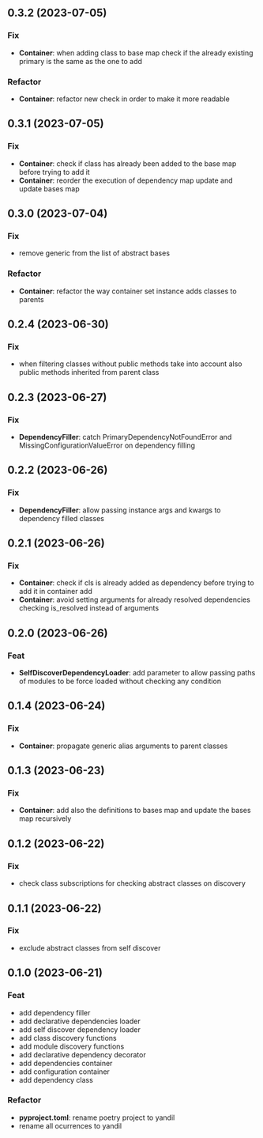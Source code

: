 ## 0.3.2 (2023-07-05)

### Fix

- **Container**: when adding class to base map check if the already existing primary is the same as the one to add

### Refactor

- **Container**: refactor new check in order to make it more readable

## 0.3.1 (2023-07-05)

### Fix

- **Container**: check if class has already been added to the base map before trying to add it
- **Container**: reorder the execution of dependency map update and update bases map

## 0.3.0 (2023-07-04)

### Fix

- remove generic from the list of abstract bases

### Refactor

- **Container**: refactor the way container set instance adds classes to parents

## 0.2.4 (2023-06-30)

### Fix

- when filtering classes without public methods take into account also public methods inherited from parent class

## 0.2.3 (2023-06-27)

### Fix

- **DependencyFiller**: catch PrimaryDependencyNotFoundError and MissingConfigurationValueError on dependency filling

## 0.2.2 (2023-06-26)

### Fix

- **DependencyFiller**: allow passing instance args and kwargs to dependency filled classes

## 0.2.1 (2023-06-26)

### Fix

- **Container**: check if cls is already added as dependency before trying to add it in container add
- **Container**: avoid setting arguments for already resolved dependencies checking is_resolved instead of arguments

## 0.2.0 (2023-06-26)

### Feat

- **SelfDiscoverDependencyLoader**: add parameter to allow passing paths of modules to be force loaded without checking any condition

## 0.1.4 (2023-06-24)

### Fix

- **Container**: propagate generic alias arguments to parent classes

## 0.1.3 (2023-06-23)

### Fix

- **Container**: add also the definitions to bases map and update the bases map recursively

## 0.1.2 (2023-06-22)

### Fix

- check class subscriptions for checking abstract classes on discovery

## 0.1.1 (2023-06-22)

### Fix

- exclude abstract classes from self discover

## 0.1.0 (2023-06-21)

### Feat

- add dependency filler
- add declarative dependencies loader
- add self discover dependency loader
- add class discovery functions
- add module discovery functions
- add declarative dependency decorator
- add dependencies container
- add configuration container
- add dependency class

### Refactor

- **pyproject.toml**: rename poetry project to yandil
- rename all ocurrences to yandil
